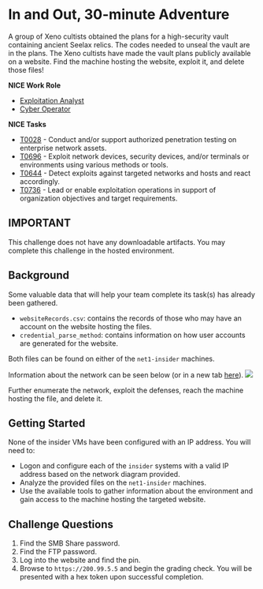 # In and Out, 30-minute Adventure

A group of Xeno cultists obtained the plans for a high-security vault containing ancient Seelax relics. The codes needed to unseal the vault are in the plans. The Xeno cultists have made the vault plans publicly available on a website. Find the machine hosting the website, exploit it, and delete those files!

**NICE Work Role**

- [Exploitation Analyst](https://niccs.cisa.gov/workforce-development/nice-framework/work-roles/exploitation-analyst)
- [Cyber Operator](https://niccs.cisa.gov/workforce-development/nice-framework/work-roles/cyber-operator)

**NICE Tasks**

- [T0028](https://niccs.cisa.gov/workforce-development/nice-framework/tasks/t0028) - Conduct and/or support authorized penetration testing on enterprise network assets.
- [T0696](https://niccs.cisa.gov/workforce-development/nice-framework/tasks/t0696) -  Exploit network devices, security devices, and/or terminals or environments using various methods or tools.
- [T0644](https://niccs.cisa.gov/workforce-development/nice-framework/tasks/t0644) - Detect exploits against targeted networks and hosts and react accordingly.
- [T0736](https://niccs.cisa.gov/workforce-development/nice-framework/tasks/t0736) - Lead or enable exploitation operations in support of organization objectives and target requirements.

## IMPORTANT

This challenge does not have any downloadable artifacts. You may complete this challenge in the hosted environment.

## Background

Some valuable data that will help your team complete its task(s) has already been gathered.
- `websiteRecords.csv`: contains the records of those who may have an account on the website hosting the files. 
- `credential_parse_method`: contains information on how user accounts are generated for the website. 

Both files can be found on either of the `net1-insider` machines.

Information about the network can be seen below (or in a new tab <a href="https://launchpad.cisa.gov/tm/docs/56da984c210247e79624409869359637/network-1984993485.jpg" target="_blank">here</a>).
![](https://launchpad.cisa.gov/tm/docs/56da984c210247e79624409869359637/network-1984993485.jpg)

Further enumerate the network, exploit the defenses, reach the machine hosting the file, and delete it. <!--is it file or files?-->

## Getting Started

None of the insider VMs have been configured with an IP address. You will need to:

- Logon and configure each of the `insider` systems with a valid IP address based on the network diagram provided.
- Analyze the provided files on the `net1-insider` machines. 
- Use the available tools to gather information about the environment and gain access to the machine hosting the targeted website.

## Challenge Questions

1. Find the SMB Share password.
2. Find the FTP password.
3. Log into the website and find the pin.
4. Browse to `https://200.99.5.5` and begin the grading check. You will be presented with a hex token upon successful completion.

